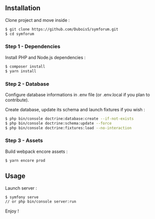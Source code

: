 ## Installation
Clone project and move inside :
```sh
$ git clone https://github.com/DuboisS/symforum.git
$ cd symforum
```

### Step 1 - Dependencies
Install PHP and Node.js dependencies :
```sh
$ composer install
$ yarn install
```

### Step 2 - Database
Configure database informations in .env file (or .env.local if you plan to contribute).

Create database, update its schema and launch fixtures if you wish :
```sh
$ php bin/console doctrine:database:create --if-not-exists
$ php bin/console doctrine:schema:update --force
$ php bin/console doctrine:fixtures:load --no-interaction
```

### Step 3 - Assets
Build webpack encore assets :
```sh
$ yarn encore prod
```


## Usage
Launch server :
```sh
$ symfony serve
// or php bin/console server:run
```

Enjoy !
